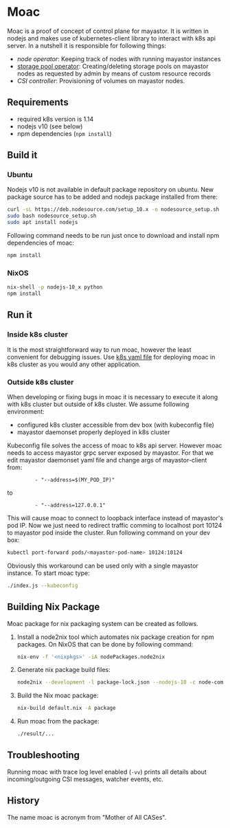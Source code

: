 # Moac

Moac is a proof of concept of control plane for mayastor. It is written
in nodejs and makes use of kubernetes-client library to interact with
k8s api server. In a nutshell it is responsible for following things:

- _node operator_: Keeping track of nodes with running mayastor instances
- [storage pool operator](/doc/pool-operator.md): Creating/deleting storage pools on mayastor nodes as requested by admin by means of custom resource records
- _CSI controller_: Provisioning of volumes on mayastor nodes.

## Requirements

- required k8s version is 1.14
- nodejs v10 (see below)
- npm dependencies (`npm install`)

## Build it

### Ubuntu

Nodejs v10 is not available in default package repository on ubuntu.
New package source has to be added and nodejs package installed from there:

```bash
curl -sL https://deb.nodesource.com/setup_10.x -o nodesource_setup.sh
sudo bash nodesource_setup.sh
sudo apt install nodejs
```

Following command needs to be run just once to download and install npm
dependencies of moac:

```bash
npm install
```

### NixOS

```bash
nix-shell -p nodejs-10_x python
npm install
```

## Run it

### Inside k8s cluster

It is the most straightforward way to run moac, however the least convenient
for debugging issues. Use [k8s yaml file](/deploy/moac-deployment.yaml) for
deploying moac in k8s cluster as you would any other application.

### Outside k8s cluster

When developing or fixing bugs in moac it is necessary to execute it along
with k8s cluster but outside of k8s cluster. We assume following environment:

- configured k8s cluster accessible from dev box (with kubeconfig file)
- mayastor daemonset properly deployed in k8s cluster

Kubeconfig file solves the access of moac to k8s api server. However moac
needs to access mayastor grpc server exposed by mayastor. For that we edit
mayastor daemonset yaml file and change args of mayastor-client from:

```
         - "--address=$(MY_POD_IP)"
```

to

```
         - "--address=127.0.0.1"
```

This will cause moac to connect to loopback interface instead of mayastor's
pod IP. Now we just need to redirect traffic comming to localhost port 10124
to mayastor pod inside the cluster. Run following command on your dev box:

```bash
kubectl port-forward pods/<mayastor-pod-name> 10124:10124
```

Obviously this workaround can be used only with a single mayastor instance.
To start moac type:

```bash
./index.js --kubeconfig
```

## Building Nix Package

Moac package for nix packaging system can be created as follows.

1. Install a node2nix tool which automates nix package creation for npm
   packages. On NixOS that can be done by following command:
   ```bash
   nix-env -f '<nixpkgs>' -iA nodePackages.node2nix
   ```

2. Generate nix package build files:
   ```bash
   node2nix --development -l package-lock.json --nodejs-10 -c node-composition.nix
   ```

3. Build the Nix moac package:
   ```bash
   nix-build default.nix -A package
   ```

4. Run moac from the package:
   ```bash
   ./result/...
   ```

## Troubleshooting

Running moac with trace log level enabled (`-vv`) prints all details about
incoming/outgoing CSI messages, watcher events, etc.

## History

The name moac is acronym from "Mother of All CASes".
